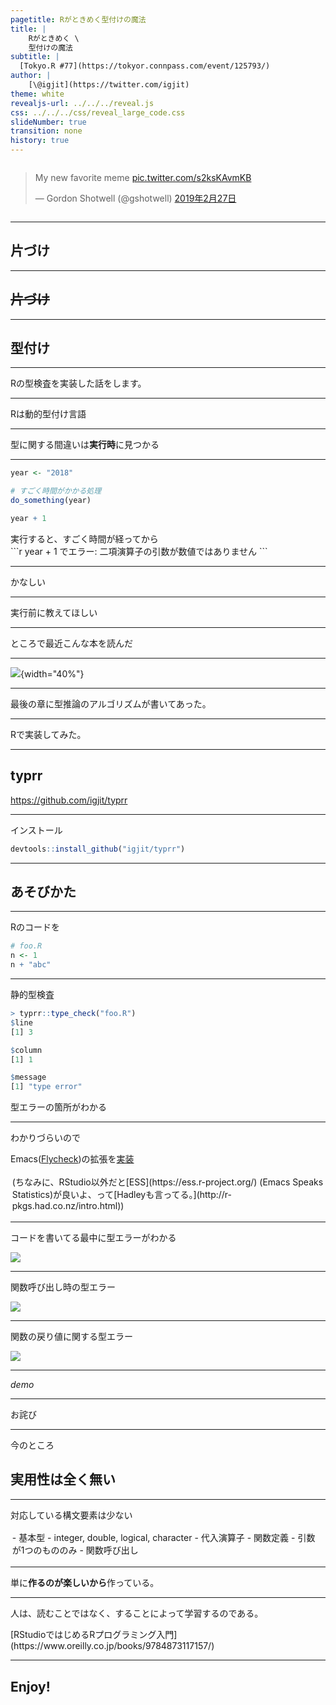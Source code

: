 ```yaml
---
pagetitle: Rがときめく型付けの魔法
title: |
    Rがときめく \
    型付けの魔法
subtitle: |
  [Tokyo.R #77](https://tokyor.connpass.com/event/125793/)
author: |
    [\@igjit](https://twitter.com/igjit)
theme: white
revealjs-url: ../../../reveal.js
css: ../../../css/reveal_large_code.css
slideNumber: true
transition: none
history: true
---
```


<div style="display: inline-block">
<blockquote class="twitter-tweet" data-lang="ja"><p lang="en" dir="ltr">My new favorite meme <a href="https://t.co/s2ksKAvmKB">pic.twitter.com/s2ksKAvmKB</a></p>&mdash; Gordon Shotwell (@gshotwell) <a href="https://twitter.com/gshotwell/status/1100773100617121793?ref_src=twsrc%5Etfw">2019年2月27日</a></blockquote>
</div>

<script async src="https://platform.twitter.com/widgets.js" charset="utf-8"></script>

---

## 片づけ

---

## ~~片づけ~~

---

## 型付け

---

Rの型検査を実装した話をします。

---

Rは動的型付け言語

---

型に関する間違いは**実行時**に見つかる

---

```r
year <- "2018"

# すごく時間がかかる処理
do_something(year)

year + 1
```

<div class="fragment">
実行すると、すごく時間が経ってから
</div>

<div class="fragment">
```r
 year + 1 でエラー:  二項演算子の引数が数値ではありません
```
</div>

---

かなしい

---

実行前に教えてほしい

---

ところで最近こんな本を読んだ

---

![](images/copl.jpg){width="40%"}

---

最後の章に型推論のアルゴリズムが書いてあった。

---

Rで実装してみた。

---

## typrr

<https://github.com/igjit/typrr>

---

インストール

```r
devtools::install_github("igjit/typrr")
```

---

## あそびかた

---

Rのコードを

```r
# foo.R
n <- 1
n + "abc"
```

---

静的型検査

```r
> typrr::type_check("foo.R")
$line
[1] 3

$column
[1] 1

$message
[1] "type error"
```

型エラーの箇所がわかる

---

わかりづらいので

Emacs([Flycheck](https://www.flycheck.org))の拡張を[実装](https://github.com/igjit/typrr/blob/master/inst/emacs/flycheck-typrr.el)

<div class="fragment text-small" style="padding: 0.2em">
(ちなみに、RStudio以外だと[ESS](https://ess.r-project.org/) (Emacs Speaks Statistics)が良いよ、って[Hadleyも言ってる。](http://r-pkgs.had.co.nz/intro.html))
</div>

---

コードを書いてる最中に型エラーがわかる

![](images/flycheck1.png)

---

関数呼び出し時の型エラー

![](images/flycheck2.png)

---

関数の戻り値に関する型エラー

![](images/flycheck3.png)

---

*demo*

---

お詫び

---

今のところ

## 実用性は全く無い

---

対応している構文要素は少ない

<div style="padding: 0.2em">
- 基本型
    - integer, double, logical, character
- 代入演算子
- 関数定義
    - 引数が1つのもののみ
- 関数呼び出し
</div>

---

単に**作るのが楽しいから**作っている。

---

人は、読むことではなく、することによって学習するのである。

<p class="text-small">
[RStudioではじめるRプログラミング入門](https://www.oreilly.co.jp/books/9784873117157/)
</p>

---

## Enjoy!
